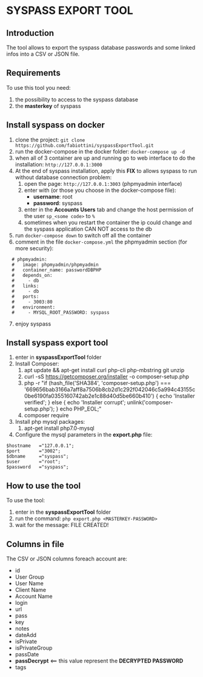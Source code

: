 # SYSPASS EXPORT TOOL

## Introduction

The tool allows to export the syspass database passwords and some linked infos into a CSV or JSON file.

## Requirements

To use this tool you need:

1. the possibility to access to the syspass database
2. the **masterkey** of syspass

## Install syspass on docker

1. clone the project: ``git clone https://github.com/fabiottini/syspassExportTool.git``
2. run the docker-compose in the docker folder: ``docker-compose up -d``
3. when all of 3 container are up and running go to web interface to do the installation: ``http://127.0.0.1:3000``
4. At the end of syspass installation, apply this **FIX** to allows syspass to run without database connection problem:
    1. open the page: ``http://127.0.0.1:3003`` (phpmyadmin interface)
    2. enter with (or those you choose in the docker-compose file): 
        - **username**: root
        - **password**: syspass 
    3. enter in the **Accounts Users** tab and change the host permission of the user ``sp_<some code>`` to ``%``
    4. sometimes when you restart the container the ip could change and the syspass application CAN NOT access to the db
5. run ``docker-compose down`` to switch off all the container
6. comment in the file ``docker-compose.yml`` the phpmyadmin section (for more security):
```
  # phpmyadmin: 
  #   image: phpmyadmin/phpmyadmin
  #   container_name: passwordDBPHP
  #   depends_on:
  #     - db
  #   links: 
  #     - db
  #   ports:
  #     - 3003:80
  #   environment:
  #     - MYSQL_ROOT_PASSWORD: syspass
```
7. enjoy syspass

## Install syspass export tool

1. enter in **syspassExportTool** folder
2. Install Composer:
    1. apt update && apt-get install curl php-cli php-mbstring git unzip
    2. curl -sS https://getcomposer.org/installer -o composer-setup.php
    3. php -r "if (hash_file('SHA384', 'composer-setup.php') === '669656bab3166a7aff8a7506b8cb2d1c292f042046c5a994c43155c0be6190fa0355160742ab2e1c88d40d5be660b410') { echo 'Installer verified'; } else { echo 'Installer corrupt'; unlink('composer-setup.php'); } echo PHP_EOL;"
    4. composer require
3. Install php mysql packages:
    1. apt-get install php7.0-mysql
4. Configure the mysql parameters in the **export.php** file:
```
$hostname   ="127.0.0.1";
$port       ="3002";
$dbname     ="syspass";
$user       ="root";
$password   ="syspass";
```

## How to use the tool

To use the tool:
1. enter in the **syspassExportTool** folder
2. run the command: ``php export.php <MASTERKEY-PASSWORD>``
3. wait for the message: FILE CREATED!

## Columns in file

The CSV or JSON columns foreach account are:
- id
- User Group
- User Name
- Client Name
- Account Name
- login
- url
- pass
- key
- notes
- dateAdd
- isPrivate
- isPrivateGroup
- passDate
- **passDecrypt** <== this value represent the **DECRYPTED PASSWORD**
- tags